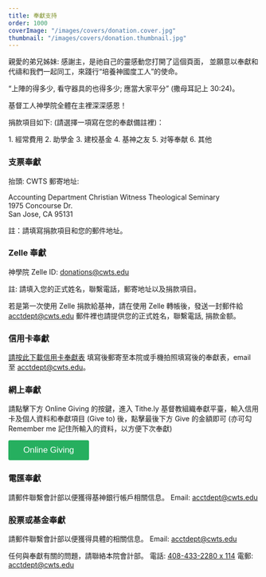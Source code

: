 ```yaml
---
title: 奉獻支持
order: 1000
coverImage: "/images/covers/donation.cover.jpg"
thumbnail: "/images/covers/donation.thumbnail.jpg"
---
```


親愛的弟兄姊妹: 感謝主，是祂自己的靈感動您打開了這個頁面， 並願意以奉獻和代禱和我們一起同工，來踐行“培養神國度工人”的使命。

“上陣的得多少, 看守器具的也得多少; 應當大家平分” (撒母耳記上 30:24)。

基督工人神學院全體在主裡深深感恩！

<p class="text-maxpurple font-senibold">捐款項目如下: (請選擇一項寫在您的奉獻備註裡)：</p>

<p>1. 經常費用  2. 助學金  3. 建校基金  4. 基神之友  5. 对等奉献  6. 其他</p>

<div class="bg-white p-4 mt-6 mb-6 font-semibold">
<h3 class="mt-0 border-b border-maxpurple">支票奉獻</h3>

抬頭: CWTS 郵寄地址:

Accounting Department Christian Witness Theological Seminary\
1975 Concourse Dr.\
San Jose, CA 95131

註：請填寫捐款項目和您的郵件地址。

</div>

<div class="bg-white p-4 mt-6 mb-6 font-semibold">
<h3 class="mt-0 border-b border-maxpurple">Zelle 奉獻</h3>

神學院 Zelle ID: donations@cwts.edu

註: 請填入您的正式姓名，聯繫電話，郵寄地址以及捐款項目。

若是第一次使用 Zelle 捐款給基神，請在使用 Zelle 轉帳後，發送一封郵件給 acctdept@cwts.edu 郵件裡也請提供您的正式姓名，聯繫電話, 捐款金额。

</div>

<div class="bg-white p-4 mt-6 mb-6 font-semibold">
<h3 class="mt-0 border-b border-maxpurple">信用卡奉獻</h3>

[請按此下載信用卡奉獻表](/docs/CreditCardDonationForm2.pdf) 填寫後郵寄至本院或手機拍照填寫後的奉獻表，email 至 acctdept@cwts.edu。

</div>

<div class="bg-white p-4 mt-6 mb-6 font-semibold">
<h3 class="mt-0 border-b border-maxpurple">網上奉獻</h3>

請點擊下方 Online Giving 的按鍵，進入 Tithe.ly 基督教組織奉獻平臺，輸入信用卡及個人資料和奉獻項目 (Give to) 後，點擊最後下方 Give 的金額即可 (亦可勾 Remember me 記住所輸入的資料，以方便下次奉獻)

<p><button class="tithely-give-btn" style="background-color: #26af5f; border: none; color: #fff; padding: 10px 30px; font-size: 17px; cursor: pointer; background-image: none; border-radius: 3px; text-shadow: none; font-weight: normal;" data-church-id="217731">Online Giving</button> <script src="https://tithe.ly/widget/v3/give.js?3"></script> <script>var tw = create_tithely_widget();</script></p>

</div>

<div class="bg-white p-4 mt-6 mb-6 font-semibold">
<h3 class="mt-0 border-b border-maxpurple">電匯奉獻</h3>

請郵件聯繫會計部以便獲得基神銀行帳戶相關信息。 Email: acctdept@cwts.edu

</div>

<div class="bg-white p-4 mt-6 mb-6 font-semibold">
<h3 class="mt-0 border-b border-maxpurple">股票或基金奉獻</h3>

請郵件聯繫會計部以便獲得具體的相關信息。 Email: acctdept@cwts.edu

</div>

任何與奉獻有關的問題，請聯絡本院會計部。 電話: [408-433-2280 x 114](tel:+1-408-433-2280,114) 電郵: acctdept@cwts.edu

